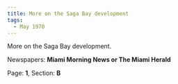 ```yaml
---  
title: More on the Saga Bay development  
tags:  
  - May 1970  
---  
```

  
More on the Saga Bay development.  
  
Newspapers: **Miami Morning News or The Miami Herald**  
  
Page: **1**, Section: **B** 
